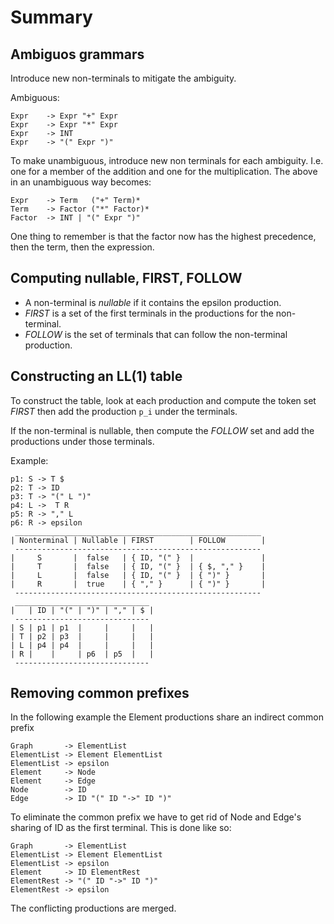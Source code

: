 Summary
=======

## Ambiguos grammars ##

Introduce new non-terminals to mitigate the ambiguity.

Ambiguous:
```
Expr    -> Expr "+" Expr
Expr    -> Expr "*" Expr
Expr    -> INT
Expr    -> "(" Expr ")"
```
To make unambiguous, introduce new non terminals for each ambiguity. I.e. one
for a member of the addition and one for the multiplication. The above in an
unambiguous way becomes:

```
Expr    -> Term   ("+" Term)*
Term    -> Factor ("*" Factor)*
Factor  -> INT | "(" Expr ")"
```
One thing to remember is that the factor now has the highest precedence, then
the term, then the expression.

## Computing nullable, FIRST, FOLLOW ##

* A non-terminal is *nullable* if it contains the epsilon production.
* *FIRST* is a set of the first terminals in the productions for the
  non-terminal.
* *FOLLOW* is the set of terminals that can follow the non-terminal production.


## Constructing an LL(1) table ##
To construct the table, look at each production and compute the token set *FIRST*
then add the production `p_i` under the terminals.

If the non-terminal is nullable, then compute the *FOLLOW* set and add the
productions under those terminals.

Example:

```
p1: S -> T $
p2: T -> ID
p3: T -> "(" L ")"
p4: L ->  T R
p5: R -> "," L
p6: R -> epsilon
 _______________________________________________________
| Nonterminal | Nullable | FIRST        | FOLLOW        |
 -------------------------------------------------------
|     S       |  false   | { ID, "(" }  |               |
|     T       |  false   | { ID, "(" }  | { $, "," }    |
|     L       |  false   | { ID, "(" }  | { ")" }       |
|     R       |  true    | { "," }      | { ")" }       |
 -------------------------------------------------------
 ______________________________
|   | ID | "(" | ")" | "," | $ |
 ------------------------------
| S | p1 | p1  |     |     |   |
| T | p2 | p3  |     |     |   |
| L | p4 | p4  |     |     |   |
| R |    |     | p6  | p5  |   |
 ------------------------------
```

## Removing common prefixes ##

In the following example the Element productions share an indirect common prefix

```
Graph       -> ElementList
ElementList -> Element ElementList
ElementList -> epsilon
Element     -> Node
Element     -> Edge
Node        -> ID
Edge        -> ID "(" ID "->" ID ")"
```

To eliminate the common prefix we have to get rid of Node and Edge's sharing of
ID as the first terminal. This is done like so:

```
Graph       -> ElementList
ElementList -> Element ElementList
ElementList -> epsilon
Element     -> ID ElementRest
ElementRest -> "(" ID "->" ID ")"
ElementRest -> epsilon
```

The conflicting productions are merged.
